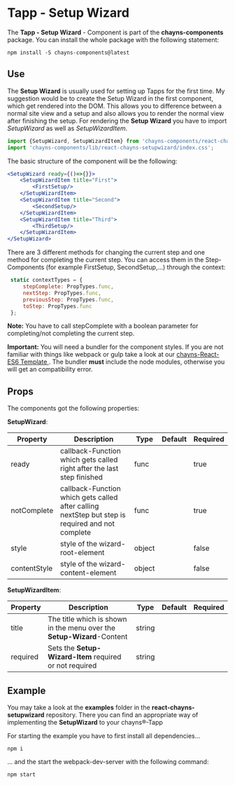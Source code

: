 # Tapp - Setup Wizard #

The **Tapp - Setup Wizard** - Component is part of the **chayns-components** package. You can install the whole package with the following statement:

    npm install -S chayns-components@latest

## Use ##


The **Setup Wizard** is usually used for setting up Tapps for the first time. My suggestion would be to create the Setup Wizard in the first component, which get rendered into the DOM. This allows you to difference between a normal site view and a setup and also allows you to render the normal view after finishing the setup.
For rendering the **Setup Wizard** you have to import *SetupWizard* as well as *SetupWizardItem*.

```jsx
import {SetupWizard, SetupWizardItem} from 'chayns-components/react-chayns-setupwizard';
import 'chayns-components/lib/react-chayns-setupwizard/index.css';
```

The basic structure of the component will be the following:
```jsx
<SetupWizard ready={()=>{}}>
    <SetupWizardItem title="First">
        <FirstSetup/>
    </SetupWizardItem>
    <SetupWizardItem title="Second">
        <SecondSetup/>
    </SetupWizardItem>
    <SetupWizardItem title="Third">
        <ThirdSetup/>
    </SetupWizardItem>
</SetupWizard>
```

There are 3 different methods for changing the current step and one method for completing the current step. You can access them in the Step-Components (for example FirstSetup, SecondSetup,...) through the context:
```jsx
 static contextTypes = {
     stepComplete: PropTypes.func,
     nextStep: PropTypes.func,
     previousStep: PropTypes.func,
     toStep: PropTypes.func
 };
```

 **Note:** You have to call stepComplete with a boolean parameter for completing/not completing the current step.

 **Important:** You will need a bundler for the component styles. If you are not familiar with things like webpack or gulp take a look at our [chayns-React-ES6 Template ][1]. The bundler **must** include the node modules, otherwise you will get an compatibility error.



## Props ##
The components got the following properties:


**SetupWizard**:


| Property     | Description                                                                | Type   | Default | Required |
|--------------|----------------------------------------------------------------------------|--------|---------|----------|
| ready        | callback-Function which gets called right after the last step finished     | func   |         | true     |
| notComplete  | callback-Function which gets called after calling nextStep but step is required and not complete     | func   |         | true     |
| style        | style of the wizard-root-element                                           | object |         | false    |
| contentStyle | style of the wizard-content-element                                        | object |         | false    |

**SetupWizardItem**:


| Property   | Description                                                                                        | Type   | Default | Required
|------------|-----------------------------------------------------------------------------------------------------|--------|-------|------|
| title | The title which is shown in the menu over the **Setup-Wizard**-Content  | string | | |
| required | Sets the **Setup-Wizard-Item** required or not required  | string | | |


## Example ##

You may take a look at the **examples** folder in the **react-chayns-setupwizard** repository. There you can find an appropriate way of implementing the **SetupWizard** to your chayns®-Tapp

For starting the example you have to first install all dependencies...
```
npm i
```
... and the start the webpack-dev-server with the following command:
```
npm start
```

[1]:  https://github.com/TobitSoftware/chayns-template-es6-react
